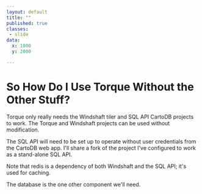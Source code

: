 ```yaml
---
layout: default
title: ""
published: true
classes:
 - slide
data:
  x: 1000
  y: 2000

---
```


# So How Do I Use Torque Without the Other Stuff? #

Torque only really needs the Windshaft tiler and SQL API CartoDB projects to work.
The Torque and Windshaft projects can be used without modification.

The SQL API will need to be set up to operate without user credentials from the CartoDB web app.
I'll share a fork of the project I've configured to work as a stand-alone SQL API.

Note that redis is a dependency of both Windshaft and the SQL API; it's used for caching.

The database is the one other component we'll need.
